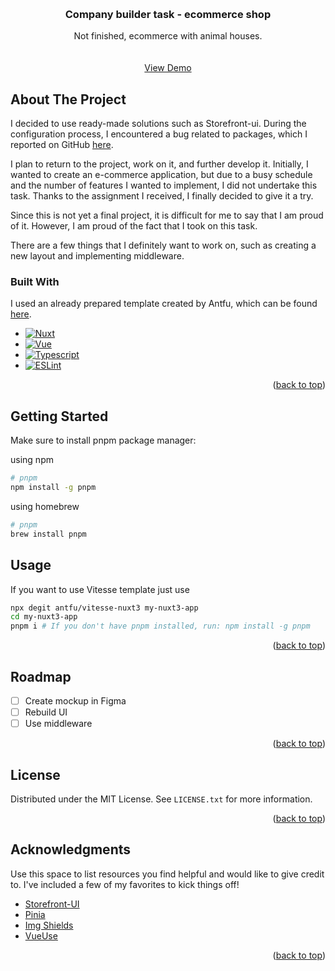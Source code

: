 <!-- Improved compatibility of back to top link: See: https://github.com/othneildrew/Best-README-Template/pull/73 -->
<a name="readme-top"></a>
<!--
*** Thanks for checking out the Best-README-Template. If you have a suggestion
*** that would make this better, please fork the repo and create a pull request
*** or simply open an issue with the tag "enhancement".
*** Don't forget to give the project a star!
*** Thanks again! Now go create something AMAZING! :D
-->




<!-- PROJECT LOGO -->
<br />
<div align="center">

  <h3 align="center">Company builder task - ecommerce shop</h3>

  <p align="center">
    Not finished, ecommerce with animal houses.
    <br />
    <br />
    <br />
    <a href="https://spectacular-starship-21c916.netlify.app/">View Demo</a>
  </p>
</div>




<!-- ABOUT THE PROJECT -->
## About The Project

I decided to use ready-made solutions such as Storefront-ui. During the configuration process, I encountered a bug related to packages, which I reported on GitHub <a href="https://github.com/vuestorefront/storefront-ui/issues/2793">here</a>.

I plan to return to the project, work on it, and further develop it. Initially, I wanted to create an e-commerce application, but due to a busy schedule and the number of features I wanted to implement, I did not undertake this task. Thanks to the assignment I received, I finally decided to give it a try.

Since this is not yet a final project, it is difficult for me to say that I am proud of it. However, I am proud of the fact that I took on this task.

There are a few things that I definitely want to work on, such as creating a new layout and implementing middleware.




### Built With

I used an already prepared template created by Antfu, which can be found <a href="https://github.com/antfu/vitesse-nuxt3">here</a>.

* [![Nuxt][Nuxt3]][Nuxt-url]
* [![Vue][Vue.js]][Vue-url]
* [![Typescript][Typescript]][Typescript-url]
* [![ESLint][ESLint]][ESLint-url]

<p align="right">(<a href="#readme-top">back to top</a>)</p>



<!-- GETTING STARTED -->
## Getting Started

Make sure to install pnpm package manager:

using npm

```bash
# pnpm
npm install -g pnpm
```

using homebrew

```bash
# pnpm
brew install pnpm
```


## Usage

If you want to use Vitesse template just use

```bash
npx degit antfu/vitesse-nuxt3 my-nuxt3-app
cd my-nuxt3-app
pnpm i # If you don't have pnpm installed, run: npm install -g pnpm
```

<p align="right">(<a href="#readme-top">back to top</a>)</p>



<!-- ROADMAP -->
## Roadmap

- [ ] Create mockup in Figma
- [ ] Rebuild UI
- [ ] Use middleware

<p align="right">(<a href="#readme-top">back to top</a>)</p>






<!-- LICENSE -->
## License

Distributed under the MIT License. See `LICENSE.txt` for more information.

<p align="right">(<a href="#readme-top">back to top</a>)</p>




<!-- ACKNOWLEDGMENTS -->
## Acknowledgments

Use this space to list resources you find helpful and would like to give credit to. I've included a few of my favorites to kick things off!

* [Storefront-UI](https://vuestorefront.io/storefront-ui)
* [Pinia](https://pinia.vuejs.org/)
* [Img Shields](https://shields.io)
* [VueUse](https://vueuse.org/)

<p align="right">(<a href="#readme-top">back to top</a>)</p>



<!-- MARKDOWN LINKS & IMAGES -->
<!-- https://www.markdownguide.org/basic-syntax/#reference-style-links -->
[linkedin-shield]: https://img.shields.io/badge/-LinkedIn-black.svg?style=for-the-badge&logo=linkedin&colorB=555
[linkedin-url]: https://linkedin.com/in/othneildrew
[product-screenshot]: images/screenshot.png
[Nuxt3]: https://img.shields.io/badge/NUXT_3-00DC82?style=for-the-badge&logo=nuxtdotjs&color=white
[Nuxt-url]: https://nuxt.com/
[Vue.js]: https://img.shields.io/badge/Vue.js-35495E?style=for-the-badge&logo=vuedotjs&logoColor=4FC08D
[Vue-url]: https://vuejs.org/
[Typescript]: https://img.shields.io/badge/TYPESCRIPT-3178C6?style=for-the-badge&logo=typescript&color=gray
[Typescript-url]: https://www.typescriptlang.org/
[ESLint]: https://img.shields.io/badge/ESLINT-4B32C3?style=for-the-badge&logo=eslint&color=darkblue
[ESLint-url]: https://eslint.org/